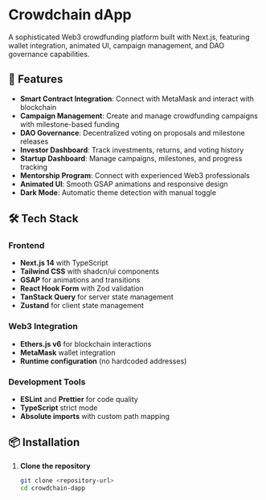 # Crowdchain dApp

A sophisticated Web3 crowdfunding platform built with Next.js, featuring wallet integration, animated UI, campaign management, and DAO governance capabilities.

## 🚀 Features

- **Smart Contract Integration**: Connect with MetaMask and interact with blockchain
- **Campaign Management**: Create and manage crowdfunding campaigns with milestone-based funding
- **DAO Governance**: Decentralized voting on proposals and milestone releases
- **Investor Dashboard**: Track investments, returns, and voting history
- **Startup Dashboard**: Manage campaigns, milestones, and progress tracking
- **Mentorship Program**: Connect with experienced Web3 professionals
- **Animated UI**: Smooth GSAP animations and responsive design
- **Dark Mode**: Automatic theme detection with manual toggle

## 🛠 Tech Stack

### Frontend
- **Next.js 14** with TypeScript
- **Tailwind CSS** with shadcn/ui components
- **GSAP** for animations and transitions
- **React Hook Form** with Zod validation
- **TanStack Query** for server state management
- **Zustand** for client state management

### Web3 Integration
- **Ethers.js v6** for blockchain interactions
- **MetaMask** wallet integration
- **Runtime configuration** (no hardcoded addresses)

### Development Tools
- **ESLint** and **Prettier** for code quality
- **TypeScript** strict mode
- **Absolute imports** with custom path mapping

## 📦 Installation

1. **Clone the repository**
   ```bash
   git clone <repository-url>
   cd crowdchain-dapp
   